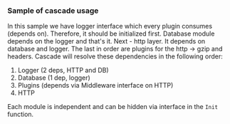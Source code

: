 ### Sample of cascade usage

In this sample we have logger interface which every plugin consumes (depends on). Therefore, it should be initialized first.
Database module depends on the logger and that's it. Next - http layer. It depends on database and logger. The last in order are plugins for the http -> gzip and headers. Cascade will resolve these dependencies in the following order:
1. Logger (2 deps, HTTP and DB)
2. Database (1 dep, logger)
3. Plugins (depends via Middleware interface on HTTP)
4. HTTP

Each module is independent and can be hidden via interface in the `Init` function.